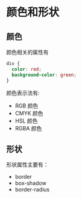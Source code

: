 # 颜色和形状

## 颜色

颜色相关的属性有

```css
div {
  color: red;
  background-color: green;
}
```

颜色表示法有:

- RGB 颜色
- CMYK 颜色
- HSL 颜色
- RGBA 颜色

## 形状

形状属性主要有：

- border
- box-shadow
- border-radius
